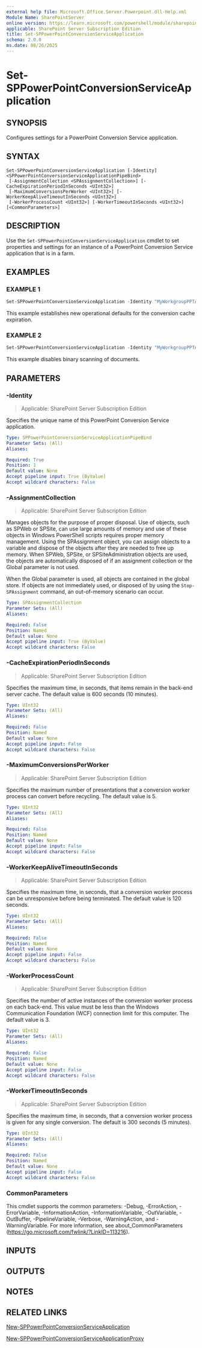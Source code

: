 ```yaml
---
external help file: Microsoft.Office.Server.Powerpoint.dll-Help.xml
Module Name: SharePointServer
online version: https://learn.microsoft.com/powershell/module/sharepoint-server/set-sppowerpointconversionserviceapplication
applicable: SharePoint Server Subscription Edition
title: Set-SPPowerPointConversionServiceApplication
schema: 2.0.0
ms.date: 08/26/2025
---
```


# Set-SPPowerPointConversionServiceApplication

## SYNOPSIS
Configures settings for a PowerPoint Conversion Service application.

## SYNTAX

```
Set-SPPowerPointConversionServiceApplication [-Identity] <SPPowerPointConversionServiceApplicationPipeBind>
 [-AssignmentCollection <SPAssignmentCollection>] [-CacheExpirationPeriodInSeconds <UInt32>]
 [-MaximumConversionsPerWorker <UInt32>] [-WorkerKeepAliveTimeoutInSeconds <UInt32>]
 [-WorkerProcessCount <UInt32>] [-WorkerTimeoutInSeconds <UInt32>] [<CommonParameters>]
```

## DESCRIPTION
Use the `Set-SPPowerPointConversionServiceApplication` cmdlet to set properties and settings for an instance of a PowerPoint Conversion Service application that is in a farm.

## EXAMPLES

### EXAMPLE 1
```powershell
Set-SPPowerPointConversionServiceApplication -Identity "MyWorkgroupPPTApp" -CacheExpirationPeriodInSeconds 1200
```

This example establishes new operational defaults for the conversion cache expiration.

### EXAMPLE 2
```powershell
Set-SPPowerPointConversionServiceApplication -Identity "MyWorkgroupPPTApp" -DisableBinaryScan:$false
```

This example disables binary scanning of documents.

## PARAMETERS

### -Identity

> Applicable: SharePoint Server Subscription Edition

Specifies the unique name of this PowerPoint Conversion Service application.

```yaml
Type: SPPowerPointConversionServiceApplicationPipeBind
Parameter Sets: (All)
Aliases:

Required: True
Position: 1
Default value: None
Accept pipeline input: True (ByValue)
Accept wildcard characters: False
```

### -AssignmentCollection

> Applicable: SharePoint Server Subscription Edition

Manages objects for the purpose of proper disposal.
Use of objects, such as SPWeb or SPSite, can use large amounts of memory and use of these objects in Windows PowerShell scripts requires proper memory management.
Using the SPAssignment object, you can assign objects to a variable and dispose of the objects after they are needed to free up memory.
When SPWeb, SPSite, or SPSiteAdministration objects are used, the objects are automatically disposed of if an assignment collection or the Global parameter is not used.

When the Global parameter is used, all objects are contained in the global store.
If objects are not immediately used, or disposed of by using the `Stop-SPAssignment` command, an out-of-memory scenario can occur.

```yaml
Type: SPAssignmentCollection
Parameter Sets: (All)
Aliases:

Required: False
Position: Named
Default value: None
Accept pipeline input: True (ByValue)
Accept wildcard characters: False
```

### -CacheExpirationPeriodInSeconds

> Applicable: SharePoint Server Subscription Edition

Specifies the maximum time, in seconds, that items remain in the back-end server cache.
The default value is 600 seconds (10 minutes).

```yaml
Type: UInt32
Parameter Sets: (All)
Aliases:

Required: False
Position: Named
Default value: None
Accept pipeline input: False
Accept wildcard characters: False
```

### -MaximumConversionsPerWorker

> Applicable: SharePoint Server Subscription Edition

Specifies the maximum number of presentations that a conversion worker process can convert before recycling.
The default value is 5.

```yaml
Type: UInt32
Parameter Sets: (All)
Aliases:

Required: False
Position: Named
Default value: None
Accept pipeline input: False
Accept wildcard characters: False
```

### -WorkerKeepAliveTimeoutInSeconds

> Applicable: SharePoint Server Subscription Edition

Specifies the maximum time, in seconds, that a conversion worker process can be unresponsive before being terminated.
The default value is 120 seconds.

```yaml
Type: UInt32
Parameter Sets: (All)
Aliases:

Required: False
Position: Named
Default value: None
Accept pipeline input: False
Accept wildcard characters: False
```

### -WorkerProcessCount

> Applicable: SharePoint Server Subscription Edition

Specifies the number of active instances of the conversion worker process on each back-end.
This value must be less than the Windows Communication Foundation (WCF) connection limit for this computer.
The default value is 3.

```yaml
Type: UInt32
Parameter Sets: (All)
Aliases:

Required: False
Position: Named
Default value: None
Accept pipeline input: False
Accept wildcard characters: False
```

### -WorkerTimeoutInSeconds

> Applicable: SharePoint Server Subscription Edition

Specifies the maximum time, in seconds, that a conversion worker process is given for any single conversion.
The default is 300 seconds (5 minutes).

```yaml
Type: UInt32
Parameter Sets: (All)
Aliases:

Required: False
Position: Named
Default value: None
Accept pipeline input: False
Accept wildcard characters: False
```

### CommonParameters
This cmdlet supports the common parameters: -Debug, -ErrorAction, -ErrorVariable, -InformationAction, -InformationVariable, -OutVariable, -OutBuffer, -PipelineVariable, -Verbose, -WarningAction, and -WarningVariable. For more information, see about_CommonParameters (https://go.microsoft.com/fwlink/?LinkID=113216).

## INPUTS

## OUTPUTS

## NOTES

## RELATED LINKS

[New-SPPowerPointConversionServiceApplication](New-SPPowerPointConversionServiceApplication.md)

[New-SPPowerPointConversionServiceApplicationProxy](New-SPPowerPointConversionServiceApplicationProxy.md)
